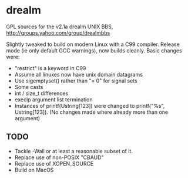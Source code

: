 # drealm
GPL sources for the v2.1a drealm UNIX BBS, http://groups.yahoo.com/group/drealmbbs

Slightly tweaked to build on modern Linux with a C99 compiler. Release mode (ie only default GCC warnings), now builds cleanly. Basic changes were:

* "restrict" is a keyword in C99
* Assume all linuxes now have unix domain datagrams
* Use sigemptyset() rather than "= 0" for signal sets
* Some casts
* int / size_t differences
* execlp argument list termination
* Instances of printf(Ustring[123]) were changed to printf("%s", Ustring[123]). (No changes made where already more than one argument)

## TODO 
* Tackle -Wall or at least a reasonable subset of it.
* Replace use of non-POSIX "CBAUD"
* Replace use of XOPEN_SOURCE
* Build on MacOS


